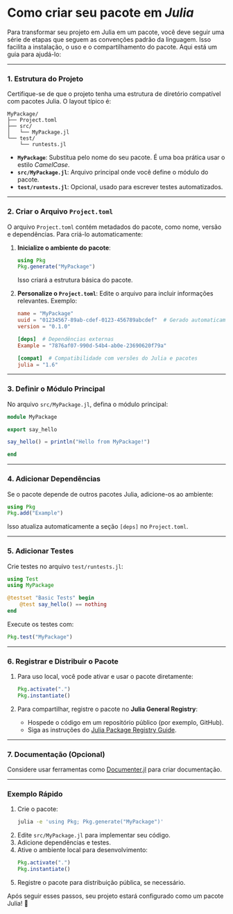 # Como criar seu pacote em _Julia_

Para transformar seu projeto em Julia em um pacote, você deve seguir uma série de etapas que seguem as convenções padrão da linguagem. Isso facilita a instalação, o uso e o compartilhamento do pacote. Aqui está um guia para ajudá-lo:

---

### 1. **Estrutura do Projeto**

Certifique-se de que o projeto tenha uma estrutura de diretório compatível com pacotes Julia. O layout típico é:

```
MyPackage/
├── Project.toml
├── src/
│   └── MyPackage.jl
└── test/
    └── runtests.jl
```

- **`MyPackage`**: Substitua pelo nome do seu pacote. É uma boa prática usar o estilo _CamelCase_.
- **`src/MyPackage.jl`**: Arquivo principal onde você define o módulo do pacote.
- **`test/runtests.jl`**: Opcional, usado para escrever testes automatizados.

---

### 2. **Criar o Arquivo `Project.toml`**

O arquivo `Project.toml` contém metadados do pacote, como nome, versão e dependências. Para criá-lo automaticamente:

1. **Inicialize o ambiente do pacote**:

   ```julia
   using Pkg
   Pkg.generate("MyPackage")
   ```

   Isso criará a estrutura básica do pacote.

2. **Personalize o `Project.toml`**:
   Edite o arquivo para incluir informações relevantes. Exemplo:

   ```toml
   name = "MyPackage"
   uuid = "01234567-89ab-cdef-0123-456789abcdef"  # Gerado automaticamente
   version = "0.1.0"

   [deps]  # Dependências externas
   Example = "7876af07-990d-54b4-ab0e-23690620f79a"

   [compat]  # Compatibilidade com versões do Julia e pacotes
   julia = "1.6"
   ```

---

### 3. **Definir o Módulo Principal**

No arquivo `src/MyPackage.jl`, defina o módulo principal:

```julia
module MyPackage

export say_hello

say_hello() = println("Hello from MyPackage!")

end
```

---

### 4. **Adicionar Dependências**

Se o pacote depende de outros pacotes Julia, adicione-os ao ambiente:

```julia
using Pkg
Pkg.add("Example")
```

Isso atualiza automaticamente a seção `[deps]` no `Project.toml`.

---

### 5. **Adicionar Testes**

Crie testes no arquivo `test/runtests.jl`:

```julia
using Test
using MyPackage

@testset "Basic Tests" begin
    @test say_hello() == nothing
end
```

Execute os testes com:

```julia
Pkg.test("MyPackage")
```

---

### 6. **Registrar e Distribuir o Pacote**

1. Para uso local, você pode ativar e usar o pacote diretamente:

   ```julia
   Pkg.activate(".")
   Pkg.instantiate()
   ```

2. Para compartilhar, registre o pacote no **Julia General Registry**:
   - Hospede o código em um repositório público (por exemplo, GitHub).
   - Siga as instruções do [Julia Package Registry Guide](https://pkgdocs.julialang.org/v1/creating-packages/#Registering-Packages).

---

### 7. **Documentação (Opcional)**

Considere usar ferramentas como [Documenter.jl](https://github.com/JuliaDocs/Documenter.jl) para criar documentação.

---

### Exemplo Rápido

1. Crie o pacote:
   ```bash
   julia -e 'using Pkg; Pkg.generate("MyPackage")'
   ```
2. Edite `src/MyPackage.jl` para implementar seu código.
3. Adicione dependências e testes.
4. Ative o ambiente local para desenvolvimento:
   ```julia
   Pkg.activate(".")
   Pkg.instantiate()
   ```
5. Registre o pacote para distribuição pública, se necessário.

Após seguir esses passos, seu projeto estará configurado como um pacote Julia! 🎉
